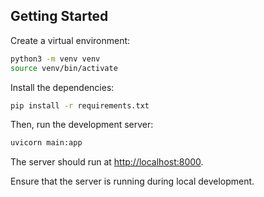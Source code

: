 ## Getting Started

Create a virtual environment:

```bash
python3 -m venv venv
source venv/bin/activate
```

Install the dependencies:

```bash
pip install -r requirements.txt
```

Then, run the development server:

```bash
uvicorn main:app
```

The server should run at [http://localhost:8000](http://localhost:8000).

Ensure that the server is running during local development.
